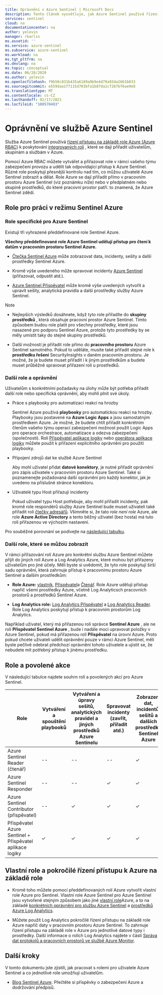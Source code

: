 ```yaml
---
title: Oprávnění v Azure Sentinel | Microsoft Docs
description: Tento článek vysvětluje, jak Azure Sentinel používá řízení přístupu na základě role Azure k přiřazování oprávnění uživatelům a identifikuje povolené akce pro jednotlivé role.
services: sentinel
cloud: na
documentationcenter: na
author: yelevin
manager: rkarlin
ms.assetid: ''
ms.service: azure-sentinel
ms.subservice: azure-sentinel
ms.workload: na
ms.tgt_pltfrm: na
ms.devlang: na
ms.topic: conceptual
ms.date: 06/28/2020
ms.author: yelevin
ms.openlocfilehash: f9b50c831b435a6189a9b9e4d79a934a2661b033
ms.sourcegitcommit: e559daa1f7115d703bfa1b87da1cf267bf6ae9e8
ms.translationtype: MT
ms.contentlocale: cs-CZ
ms.lasthandoff: 02/17/2021
ms.locfileid: "100570403"
---
```

# <a name="permissions-in-azure-sentinel"></a>Oprávnění ve službě Azure Sentinel

Služba Azure Sentinel používá [řízení přístupu na základě role Azure (Azure RBAC)](../role-based-access-control/role-assignments-portal.md) k poskytování [integrovaných rolí](../role-based-access-control/built-in-roles.md) , které se dají přiřadit uživatelům, skupinám a službám v Azure.

Pomocí Azure RBAC můžete vytvářet a přiřazovat role v rámci vašeho týmu zabezpečení provozu a udělit tak odpovídající přístup k Azure Sentinel. Různé role poskytují přesnější kontrolu nad tím, co můžou uživatelé Azure Sentinel zobrazit a dělat. Role Azure se dají přiřadit přímo v pracovním prostoru Azure Sentinel (viz poznámku níže) nebo v předplatném nebo skupině prostředků, do které pracovní prostor patří. to znamená, že Azure Sentinel zdědí.

## <a name="roles-for-working-in-azure-sentinel"></a>Role pro práci v režimu Sentinel Azure

### <a name="azure-sentinel-specific-roles"></a>Role specifické pro Azure Sentinel

Existují tři vyhrazené předdefinované role Sentinel Azure.

**Všechny předdefinované role Azure Sentinel udělují přístup pro čtení k datům v pracovním prostoru Sentinel Azure.**

- [Čtečka Sentinel Azure](../role-based-access-control/built-in-roles.md#azure-sentinel-reader) může zobrazovat data, incidenty, sešity a další prostředky Sentinel Azure.

- Kromě výše uvedeného může spravovat incidenty [Azure Sentinel](../role-based-access-control/built-in-roles.md#azure-sentinel-responder) (přiřazovat, odpustit atd.).

- [Azure Sentinel Přispěvatel](../role-based-access-control/built-in-roles.md#azure-sentinel-contributor) může kromě výše uvedených vytvořit a upravit sešity, analytická pravidla a další prostředky služby Azure Sentinel.

> [!NOTE]
>
> - Nejlepších výsledků dosáhnete, když tyto role přiřadíte do **skupiny prostředků** , která obsahuje pracovní prostor Azure Sentinel. Tímto způsobem budou role platit pro všechny prostředky, které jsou nasazené pro podporu Sentinel Azure, protože tyto prostředky by se měly umístit taky do stejné skupiny prostředků.
>
> - Další možností je přiřadit role přímo do **pracovního prostoru** Azure Sentinel samotného. Pokud to uděláte, musíte také přiřadit stejné role k **prostředku řešení** SecurityInsights v daném pracovním prostoru. Je možné, že je budete muset přiřadit i k jiným prostředkům a budete muset průběžně spravovat přiřazení rolí u prostředků.

### <a name="additional-roles-and-permissions"></a>Další role a oprávnění

Uživatelům s konkrétními požadavky na úlohy může být potřeba přiřadit další role nebo specifická oprávnění, aby mohli plnit své úkoly.

- Práce s playbooky pro automatizaci reakcí na hrozby

    Sentinel Azure používá **playbooky** pro automatickou reakci na hrozby. Playbooky jsou postavené na **Azure Logic Apps** a jsou samostatným prostředkem Azure. Je možné, že budete chtít přiřadit konkrétním členům vašeho týmu operací zabezpečení možnost použít Logic Apps pro operace orchestrace, automatizace a odezva zabezpečení (společnosti). Roli [Přispěvatel aplikace logiky](../role-based-access-control/built-in-roles.md#logic-app-contributor) nebo [operátora aplikace logiky](../role-based-access-control/built-in-roles.md#logic-app-operator) můžete použít k přiřazení explicitního oprávnění pro použití playbooky.

- Připojení zdrojů dat ke službě Azure Sentinel

    Aby mohl uživatel přidat **datové konektory**, je nutné přiřadit oprávnění pro zápis uživatele v pracovním prostoru Azure Sentinel. Také si poznamenejte požadovaná další oprávnění pro každý konektor, jak je uvedeno na příslušné stránce konektoru.

- Uživatelé typu Host přiřazují incidenty

    Pokud uživatel typu Host potřebuje, aby mohl přiřadit incidenty, pak kromě role respondérů služby Azure Sentinel bude muset uživateli také přiřadit roli [čtečky adresářů](../active-directory/roles/permissions-reference.md#directory-readers). Všimněte si, že tato *role není role* Azure, ale role **Azure Active Directory** a tento běžný uživatel (bez hosta) má tuto roli přiřazenou ve výchozím nastavení. 

Pro souběžné porovnání se podívejte na [následující tabulku](#roles-and-allowed-actions).

### <a name="other-roles-you-might-see-assigned"></a>Další role, které se můžou zobrazit

V rámci přiřazování rolí Azure pro konkrétní službu Azure Sentinel můžete přijít do jiných rolí Azure a Log Analytics Azure, které mohou být přiřazeny uživatelům pro jiné účely. Měli byste si uvědomit, že tyto role poskytují širší sadu oprávnění, která zahrnuje přístup k pracovnímu prostoru Azure Sentinel a dalším prostředkům:

- **Role Azure:** [vlastník](../role-based-access-control/built-in-roles.md#owner), [Přispěvatel](../role-based-access-control/built-in-roles.md#contributor)a [Čtenář](../role-based-access-control/built-in-roles.md#reader). Role Azure udělují přístup napříč všemi prostředky Azure, včetně Log Analyticsch pracovních prostorů a prostředků Sentinel Azure.

- **Log Analytics role:** [Log Analytics Přispěvatel](../role-based-access-control/built-in-roles.md#log-analytics-contributor) a [Log Analytics Reader](../role-based-access-control/built-in-roles.md#log-analytics-reader). Role Log Analytics poskytují přístup k pracovním prostorům Log Analytics. 

Například uživatel, který má přiřazenou roli správce **Sentinel Azure** , ale ne roli **Přispěvatel Sentinel Azure** , bude i nadále moci upravovat položky v Azure Sentinel, pokud má přiřazenou roli **Přispěvatel** na úrovni Azure. Proto pokud chcete uživateli udělit oprávnění pouze v rámci Azure Sentinel, měli byste pečlivě odebrat předchozí oprávnění tohoto uživatele a ujistit se, že nebudete mít potřebný přístup k jinému prostředku.

## <a name="roles-and-allowed-actions"></a>Role a povolené akce

V následující tabulce najdete souhrn rolí a povolených akcí pro Azure Sentinel. 

| Role | Vytváření a spouštění playbooků| Vytváření a úpravy sešitů, analytických pravidel a jiných prostředků Azure Sentinelu | Spravovat incidenty (zavřít, přiřadit atd.) | Zobrazení dat, incidentů, sešitů a dalších prostředků Sentinel Azure |
|---|---|---|---|---|
| Azure Sentinel Reader (čtenář) | -- | -- | -- | &#10003; |
| Azure Sentinel Responder | -- | -- | &#10003; | &#10003; |
| Azure Sentinel Contributor (přispěvatel) | -- | &#10003; | &#10003; | &#10003; |
| Přispěvatel Azure Sentinel + Přispěvatel aplikace logiky | &#10003; | &#10003; | &#10003; | &#10003; |

## <a name="custom-roles-and-advanced-azure-rbac"></a>Vlastní role a pokročilé řízení přístupu k Azure na základě role

- Kromě toho můžete pomocí předdefinovaných rolí Azure vytvořit vlastní role Azure pro Sentinel. Vlastní role Azure Sentinel pro Azure Sentinel jsou vytvořené stejným způsobem jako jiné [vlastní role](../role-based-access-control/custom-roles-rest.md#create-a-custom-role)Azure, a to na základě [konkrétních oprávnění pro službu Azure Sentinel](../role-based-access-control/resource-provider-operations.md#microsoftsecurityinsights) a [prostředků Azure Log Analytics](../role-based-access-control/resource-provider-operations.md#microsoftoperationalinsights).

- Můžete použít Log Analytics pokročilé řízení přístupu na základě role Azure napříč daty v pracovním prostoru Azure Sentinel. To zahrnuje řízení přístupu na základě role v Azure pro jednotlivé datové typy i prostředky. Další informace o rolích Log Analytics najdete v části [Správa dat protokolů a pracovních prostorů ve službě Azure Monitor](../azure-monitor/logs/manage-access.md#manage-access-using-workspace-permissions).

## <a name="next-steps"></a>Další kroky

V tomto dokumentu jste zjistili, jak pracovat s rolemi pro uživatele Azure Sentinel a co jednotlivé role umožňují uživatelům.

* [Blog Sentinel Azure](https://aka.ms/azuresentinelblog). Přečtěte si příspěvky o zabezpečení Azure a dodržování předpisů.
